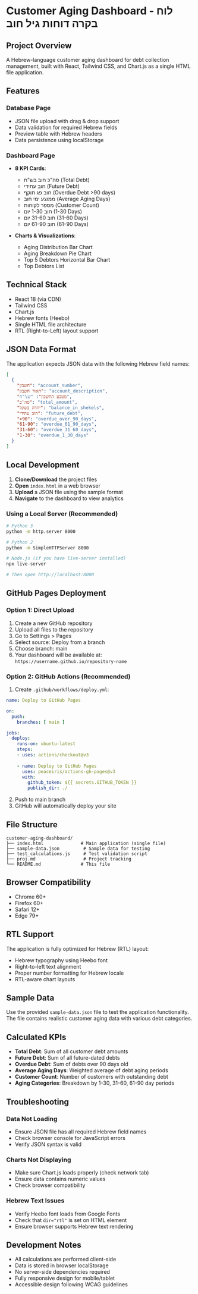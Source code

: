 # Customer Aging Dashboard - לוח בקרה דוחות גיל חוב

## Project Overview
A Hebrew-language customer aging dashboard for debt collection management, built with React, Tailwind CSS, and Chart.js as a single HTML file application.

## Features

### Database Page
- JSON file upload with drag & drop support
- Data validation for required Hebrew fields
- Preview table with Hebrew headers
- Data persistence using localStorage

### Dashboard Page
- **8 KPI Cards**:
  - סה"כ חוב בש"ח (Total Debt)
  - חוב עתידי (Future Debt)
  - חוב פג תוקף (Overdue Debt >90 days)
  - ממוצע ימי חוב (Average Aging Days)
  - מספר לקוחות (Customer Count)
  - חוב 1-30 יום (1-30 Days)
  - חוב 31-60 יום (31-60 Days)
  - חוב 61-90 יום (61-90 Days)

- **Charts & Visualizations**:
  - Aging Distribution Bar Chart
  - Aging Breakdown Pie Chart
  - Top 5 Debtors Horizontal Bar Chart
  - Top Debtors List

## Technical Stack
- React 18 (via CDN)
- Tailwind CSS
- Chart.js
- Hebrew fonts (Heebo)
- Single HTML file architecture
- RTL (Right-to-Left) layout support

## JSON Data Format
The application expects JSON data with the following Hebrew field names:

```json
[
  {
    "חשבון": "account_number",
    "תאור חשבון": "account_description",
    "מטבע החשבון": "ש\"ח",
    "סה'כ": "total_amount",
    "יתרה בשקל": "balance_in_shekels",
    "חוב עתידי": "future_debt",
    ">90": "overdue_over_90_days",
    "61-90": "overdue_61_90_days",
    "31-60": "overdue_31_60_days",
    "1-30": "overdue_1_30_days"
  }
]
```

## Local Development

1. **Clone/Download** the project files
2. **Open** `index.html` in a web browser
3. **Upload** a JSON file using the sample format
4. **Navigate** to the dashboard to view analytics

### Using a Local Server (Recommended)
```bash
# Python 3
python -m http.server 8000

# Python 2
python -m SimpleHTTPServer 8000

# Node.js (if you have live-server installed)
npx live-server

# Then open http://localhost:8000
```

## GitHub Pages Deployment

### Option 1: Direct Upload
1. Create a new GitHub repository
2. Upload all files to the repository
3. Go to Settings > Pages
4. Select source: Deploy from a branch
5. Choose branch: main
6. Your dashboard will be available at: `https://username.github.io/repository-name`

### Option 2: GitHub Actions (Recommended)
1. Create `.github/workflows/deploy.yml`:

```yaml
name: Deploy to GitHub Pages

on:
  push:
    branches: [ main ]

jobs:
  deploy:
    runs-on: ubuntu-latest
    steps:
    - uses: actions/checkout@v3
    
    - name: Deploy to GitHub Pages
      uses: peaceiris/actions-gh-pages@v3
      with:
        github_token: ${{ secrets.GITHUB_TOKEN }}
        publish_dir: ./
```

2. Push to main branch
3. GitHub will automatically deploy your site

## File Structure
```
customer-aging-dashboard/
├── index.html              # Main application (single file)
├── sample-data.json         # Sample data for testing
├── test_calculations.js     # Test validation script
├── proj.md                  # Project tracking
└── README.md               # This file
```

## Browser Compatibility
- Chrome 60+
- Firefox 60+
- Safari 12+
- Edge 79+

## RTL Support
The application is fully optimized for Hebrew (RTL) layout:
- Hebrew typography using Heebo font
- Right-to-left text alignment
- Proper number formatting for Hebrew locale
- RTL-aware chart layouts

## Sample Data
Use the provided `sample-data.json` file to test the application functionality. The file contains realistic customer aging data with various debt categories.

## Calculated KPIs
- **Total Debt**: Sum of all customer debt amounts
- **Future Debt**: Sum of all future-dated debts
- **Overdue Debt**: Sum of debts over 90 days old
- **Average Aging Days**: Weighted average of debt aging periods
- **Customer Count**: Number of customers with outstanding debt
- **Aging Categories**: Breakdown by 1-30, 31-60, 61-90 day periods

## Troubleshooting

### Data Not Loading
- Ensure JSON file has all required Hebrew field names
- Check browser console for JavaScript errors
- Verify JSON syntax is valid

### Charts Not Displaying
- Make sure Chart.js loads properly (check network tab)
- Ensure data contains numeric values
- Check browser compatibility

### Hebrew Text Issues
- Verify Heebo font loads from Google Fonts
- Check that `dir="rtl"` is set on HTML element
- Ensure browser supports Hebrew text rendering

## Development Notes
- All calculations are performed client-side
- Data is stored in browser localStorage
- No server-side dependencies required
- Fully responsive design for mobile/tablet
- Accessible design following WCAG guidelines